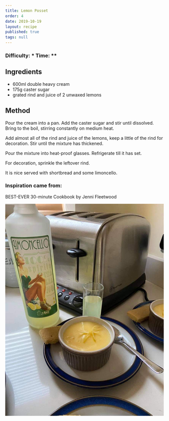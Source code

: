 ```yaml
---
title: Lemon Posset
order: 4
date: 2019-10-19
layout: recipe
published: true
tags: null
---
```

### Difficulty: \*  Time: \**

## Ingredients

* 600ml double heavy cream
* 175g caster sugar
* grated rind and juice of 2 unwaxed lemons

## Method

Pour the cream into a pan. Add the caster sugar and stir until dissolved. Bring to the boil, stirring constantly on medium heat. 

Add almost all of the rind and juice of the lemons, keep a little of the rind for decoration. Stir until the mixture has thickened.

Pour the mixture into heat-proof glasses. Refrigerate till it has set. 

For decoration, sprinkle the leftover rind. 

It is nice served with shortbread and some limoncello.

### Inspiration came from:

BEST-EVER 30-minute Cookbook by Jenni Fleetwood

![Lemon posset with a side of shortbread and a shot glass of limoncello](../uploads/lemonposset.jpg "Lemon Posset")